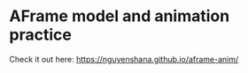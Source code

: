 # AFrame model and animation practice   
Check it out here: https://nguyenshana.github.io/aframe-anim/

